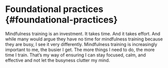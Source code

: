 # Foundational practices {#foundational-practices}

Mindfulness training is an investment. It takes time. And it takes effort. And while many would argue they have no time for mindfulness training because they are busy, I see it very differently. Mindfulness training is increasingly important to me, the busier I get. The more things I need to do, the more time I train. That’s my way of ensuring I can stay focused, calm, and effective and not let the busyness clutter my mind.
